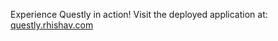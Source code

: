 Experience Questly in action! Visit the deployed application at: [questly.rhishav.com](https://questly.rhishav.com)